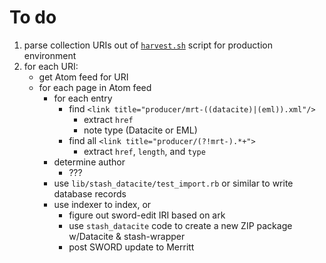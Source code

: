 # To do

1. parse collection URIs out of [`harvest.sh`](data/harvest.sh) script for production environment
2. for each URI:
   - get Atom feed for URI
   - for each page in Atom feed
     - for each entry
       - find `<link title="producer/mrt-((datacite)|(eml)).xml"/>`
         - extract `href`
         - note type (Datacite or EML)
       - find all `<link title="producer/(?!mrt-).*+">`
         - extract `href`, `length`, and `type`
     - determine author
       - ???
     - use `lib/stash_datacite/test_import.rb` or similar to write database records
     - use indexer to index, or
       - figure out sword-edit IRI based on ark
       - use `stash_datacite` code to create a new ZIP package w/Datacite & stash-wrapper
       - post SWORD update to Merritt 
